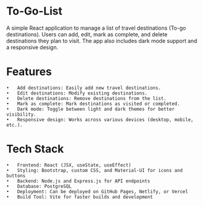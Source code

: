 # To-Go-List
A simple React application to manage a list of travel destinations (To-go destinations). Users can add, edit, mark as complete, and delete destinations they plan to visit. The app also includes dark mode support and a responsive design.

# Features
	•	Add destinations: Easily add new travel destinations.
	•	Edit destinations: Modify existing destinations.
	•	Delete destinations: Remove destinations from the list.
	•	Mark as complete: Mark destinations as visited or completed.
	•	Dark mode: Toggle between light and dark themes for better visibility.
	•	Responsive design: Works across various devices (desktop, mobile, etc.).
# Tech Stack
	•	Frontend: React (JSX, useState, useEffect)
	•	Styling: Bootstrap, custom CSS, and Material-UI for icons and buttons
	•	Backend: Node.js and Express.js for API endpoints
	•	Database: PostgreSQL
	•	Deployment: Can be deployed on GitHub Pages, Netlify, or Vercel
	•	Build Tool: Vite for faster builds and development
 
